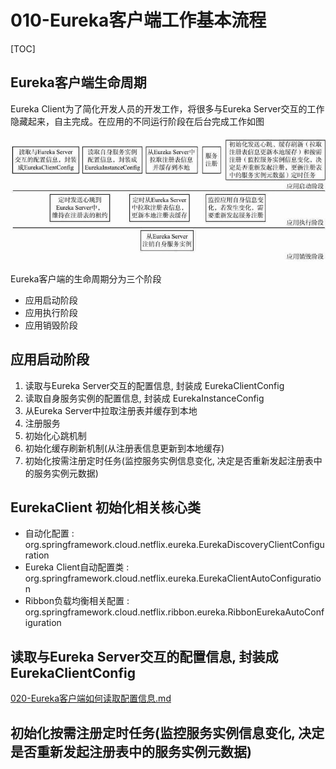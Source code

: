 # 010-Eureka客户端工作基本流程

[TOC]

## Eureka客户端生命周期

Eureka Client为了简化开发人员的开发工作，将很多与Eureka Server交互的工作隐藏起来，自主完成。在应用的不同运行阶段在后台完成工作如图

![image-20201011192146029](../../../../assets/image-20201011192146029.png)

Eureka客户端的生命周期分为三个阶段

- 应用启动阶段
- 应用执行阶段
- 应用销毁阶段

## 应用启动阶段

1. 读取与Eureka Server交互的配置信息, 封装成 EurekaClientConfig
2. 读取自身服务实例的配置信息, 封装成 EurekaInstanceConfig
3. 从Eureka Server中拉取注册表并缓存到本地
4. 注册服务
5. 初始化心跳机制
6. 初始化缓存刷新机制(从注册表信息更新到本地缓存)
7. 初始化按需注册定时任务(监控服务实例信息变化, 决定是否重新发起注册表中的服务实例元数据)

## EurekaClient 初始化相关核心类

- 自动化配置 : org.springframework.cloud.netflix.eureka.EurekaDiscoveryClientConfiguration
- Eureka Client自动配置类 : org.springframework.cloud.netflix.eureka.EurekaClientAutoConfiguration
- Ribbon负载均衡相关配置 :  org.springframework.cloud.netflix.ribbon.eureka.RibbonEurekaAutoConfiguration

## 读取与Eureka Server交互的配置信息, 封装成 EurekaClientConfig

 [020-Eureka客户端如何读取配置信息.md](020-Eureka客户端如何读取配置信息.md) 

## 初始化按需注册定时任务(监控服务实例信息变化, 决定是否重新发起注册表中的服务实例元数据)

